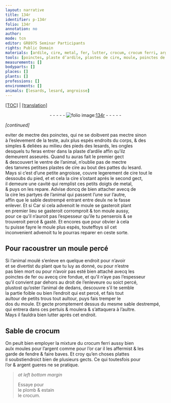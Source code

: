 ```yaml
---
layout: narrative
title: 134r
identifier: p-134r
folio: 134r
annotation: no
author:
mode: tcn
editor: GR8975 Seminar Participants
rights: Public Domain
materials: [ardile, cire, metal, fer, lutter, crocum, crocum ferri, argent, or, plomb, estain]
tools: [poinctes, plaste d’ardile, plastes de cire, moule, poinctes de fer, moules]
measurements: []
bodyparts: []
places: []
plants: []
professions: []
environments: []
animals: [lesards, lesard, angroisse]
---
```


 <p><a href="{{ site.baseurl }}/normalized/">[TOC]</a> | <a href="{{ site.baseurl }}/texts/p-134r_tl/" target="_blank">[translation]</a></p><div class="folio" align="center">- - - - - <a href="http://gallica.bnf.fr/ark:/12148/btv1b10500001g/f273.image" target="_blank"><img src="https://cu-mkp.github.io/2017-workshop-edition/assets/photo-icon.png" alt="folio image: " style="display:inline-block; margin-bottom:-3px;"/>134r</a> - - - - - </div>  
 
*[continued]*
  
 eviter de mectre des <span class="tl">poinctes</span>, qui ne se doibvent pas mectre sinon<br/> à l’eslevem<span class="exp">ent</span> de la teste, aulx plus espés endroits du corps, & des<br/> simples & deliées au milieu des pieds des <span class="al">lesards</span>, les ongles<br/> desquels tu feras entrer dans la <span class="tl">plaste d’<span class="m">ardile</span></span> affin qu’ilz<br/> demeurent asseurés. Quand tu auras fait le premier gect<br/> & descouvert le ventre de l’animal, n’oublie pas de mectre<br/> des tanvres petit<span class="del">s</span>es <span class="tl">plastes de <span class="m">cire</span></span> au bout des pattes du <span class="al">lesard</span>.<br/> Mays si c’est d’une petite <span class="al">angroisse</span>, couvre legerem<span class="exp">ent</span> de <span class="m">cire</span> tout le<br/> dessoubs du pied, <span class="del">et</span> et <span class="del">cela</span> la <span class="m">cire</span> s’ostant aprés le second gect,<br/> il demeure une cavité qui remplist ces petits doigts de <span class="m">metal</span>,<br/> & puys on les repare. Advise doncq de bien attacher avecq de<br/> la <span class="m">cire</span> les partyes de l’animal qui passent l’une sur l’autre,<br/> affin que le sable destrempé entrant entre deulx ne le fasse<br/> enlever. <span class="del">Et si</span> Car si cela advenoit le <span class="del"><span class="tl">moule</span> se gasteroit</span> plant<br/> <span class="del">en premier lieu</span> se <span class="del">gasteroit</span> corromproit & ton <span class="tl">moule</span> aussy,<br/> pour ce qu’il n’auroit pas l’espesseur qu<span class="del">’il</span>e tu penserois & se<br/> trouveroit percé & gasté. Et encores que pour obvier à cela<br/> tu puisse fayre le <span class="tl">moule</span> plus espés, touteffoys si<span class="del">l</span> cet<br/> inconvenient advenoit tu le pourras reparer en ceste sorte.
 
 
  

## Pour racoustrer un <span class="tl">moule</span> percé

 
 Si l’animal moulé s’enleve en quelque endroit <span class="del">pour n’avoir</span><br/> et se divertist du plant que tu luy as donné, ou pour n’estre<br/> pas bien mort ou pour n’avoir pas esté bien attaché avecq les<br/> <span class="tl">poinctes de <span class="m">fer</span></span> ou avecq <span class="m">cire</span> fondue, et qu’il n’aye pas l’espesseur<br/> qu’il convient par dehors au droit de l’enleveure ou soict percé,<br/> plustost qu’oster l’animal de dedans, descouvre s’il te semble<br/> la partie foible ou bien l’endroit qui est percé, et fais tout<br/> aultour de petits trous <span class="del">tout aultour</span>, puys fais tremper le<br/> dos du <span class="tl">moule</span>. Et gecte promptem<span class="exp">ent</span> dessus du <span class="add">mesme</span> sable destrempé,<br/> qui entrera dans ces pertuis & moulera & s’attaquera à l’aultre.<br/> Mays il fauldra bien <span class="m">lutter</span> aprés cet endroit.
 
 
  

## Sable de <span class="m">crocum</span>

 
 On peult bien employer la mixture du <span class="m">crocum ferri</span> aussy bien<br/> aulx <span class="tl">moules</span> pour l’<span class="m">argent</span> co<span class="exp">mm</span>e pour l’<span class="m">or</span> car il les affermist & les<br/> garde de fendre & faire baves. Et croy qu’en choses plattes<br/> il soubstiendroict <span class="del">bien de</span> plusieurs gects. Ce qui toutesfois pour<br/> l’<span class="m">or</span> & <span class="m">argent</span> gueres ne se pratique.
 
> *at left bottom margin*
> 
> 
>   Essaye pour <br/> le <span class="m">plomb</span> & <span class="m">estain</span><br/> le <span class="m">crocum</span>.
 
 